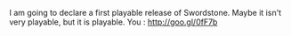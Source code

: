 I am going to declare a first playable release of Swordstone. Maybe it isn't very playable, but it is playable. You : http://goo.gl/0fF7b